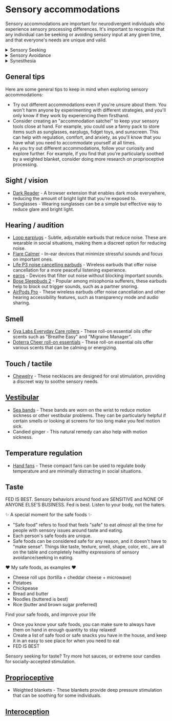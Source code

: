 # Sensory accommodations

Sensory accommodations are important for neurodivergent individuals who experience sensory processing differences. It's important to recognize that any individual can be seeking or avoiding sensory input at any given time, and that everyone's needs are unique and valid.

<details>
<summary>Sensory Seeking</summary>
<br>
Sensory seeking behavior helps us address understimulation. Sensory seeking is a way for us to find the amount of stimulation we need to regulate our systems properly. If you seek out strong flavors or dynamic textures, you may be sensory seeking to address an understimulated nervous system.
</details>

<details>
<summary>Sensory Avoidance</summary>
<br>
Sensory avoidance protects us from overstimulation. Overstimulation can com or feel overwhelmed or uncomfortable with certain textures, tastes, or smells. It is important to approach these experiences from the perspective of individuals who have personal experience with them, rather than imposing external judgments. Accommodations for sensory avoidance may include things like noise-cancelling headphones or sunglasses.
</details>
<details>
<summary>Synesthesia</summary>
<br>
Synesthesia involves your perception of sensory information. Sometimes different accommodations, such as using sea-sickness remedies for smells or incorporating pleasant smells to combat motion sickness, can provide unexpected comfort.
</details>

## General tips

Here are some general tips to keep in mind when exploring sensory accommodations:

- Try out different accommodations even if you're unsure about them. You won't harm anyone by experimenting with different strategies, and you'll only know if they work by experiencing them firsthand.
- Consider creating an "accommodation satchel" to keep your sensory tools close at hand. For example, you could use a fanny pack to store items such as sunglasses, earplugs, fidget toys, and sunscreen. This can help with regulation, comfort, and anxiety, as you'll know that you have what you need to accommodate yourself at all times.
- As you try out different accommodations, follow your curiosity and explore further. For example, if you find that you're particularly soothed by a weighted blanket, consider doing more research on proprioceptive processing.

## Sight / vision

- [Dark Reader](https://darkreader.org/) - A browser extension that enables dark mode everywhere, reducing the amount of bright light that you're exposed to.
- Sunglasses - Wearing sunglasses can be a simple but effective way to reduce glare and bright light.

## Hearing / audition

- [Loop earplugs](https://www.loopearplugs.com/) - Subtle, adjustable earbuds that reduce noise. These are wearable in social situations, making them a discreet option for reducing noise.
- [Flare Calmer](https://www.flareaudio.com/products/calmer) - In-ear devices that minimize stressful sounds and focus on important ones.
- [Life P3 noise cancelling earbuds](https://uk.soundcore.com/collections/true-wireless/products/a3939011) - Wireless earbuds that offer noise cancellation for a more peaceful listening experience.
- [earos](https://earos.com/) - Devices that filter out noise without blocking important sounds.
- [Bose Sleepbuds 2](https://www.bose.com/en_us/products/wellness/noise_masking_sleepbuds/noise-masking-sleepbuds-ii.html) - Popular among misophonia sufferers, these earbuds help to block out trigger sounds, such as a partner snoring.
- [AirPods Pro](https://www.apple.com/airpods-pro/) - These wireless earbuds offer noise cancellation and other hearing accessibility features, such as transparency mode and audio sharing.

## Smell

- [Gya Labs Everyday Care rollers](https://gyalabs.com/collections/everyday-care) - These roll-on essential oils offer scents such as "Breathe Easy" and "Migraine Manager".
- [Doterra Cheer roll-on essentials](https://www.doterra.com/DE/en_DE/pl/roll-on-essentials) - These roll-on essential oils offer various scents that can be calming or energizing.

## Touch / tactile

- [Chewelry](https://www.arktherapeutic.com/chewelry/) - These necklaces are designed for oral stimulation, providing a discreet way to soothe sensory needs.

## [Vestibular](https://sensoryprocessinghub.humber.nhs.uk/sense-vestibular-system/)

- [Sea bands](https://www.sea-band.com/) - These bands are worn on the wrist to reduce motion sickness or other vestibular problems. They can be particularly helpful if certain smells or looking at screens for too long make you feel motion sick.
- Candied ginger - This natural remedy can also help with motion sickness.

## Temperature regulation

- [Hand fans](https://www.etsy.com/market/cork_hand_fan) - These compact fans can be used to regulate body temperature and are minimally distracting in social situations.

## Taste

FED IS BEST. Sensory behaviors around food are SENSITIVE and NONE OF ANYONE ELSE'S BUSINESS. Fed is best. Listen to your body, not the haters.

:sparkles: A special moment for the safe foods :sparkles:
- "Safe food" refers to food that feels "safe" to eat _almost_ all the time for people with sensory issues around taste and eating.
- Each person's safe foods are unique. 
- Safe foods can be considered safe for any reason, and it doesn't have to "make sense". Things like taste, texture, smell, shape, color, etc., are all on the table and completely healthy expressions of sensory avoidance/seeking in eating.

:heart: My safe foods, as examples :heart:
  - Cheese roll ups (tortilla + cheddar cheese + microwave)
  - Potatoes
  - Chickpease
  - Bread and butter
  - Noodles (buttered is best)
  - Rice (butter and brown sugar preferred) 

Find your safe foods, and improve your life
- Once you know your safe foods, you can make sure to always have them on hand in enough quantity to stay relaxed! 
- Create a list of safe food or safe snacks you have in the house, and keep it in an easy to see place for when you need to eat
- FED IS BEST

Sensory seeking for taste? Try more hot sauces, or extreme sour candies for socially-accepted stimulation.

## [Proprioceptive](https://sensoryprocessinghub.humber.nhs.uk/sense-proprioception/)

- Weighted blankets - These blankets provide deep pressure stimulation that can be soothing for some individuals.

## [Interoception](https://sensoryprocessinghub.humber.nhs.uk/sense-interoception/)
